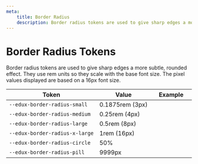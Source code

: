 ```yaml
---
meta:
    title: Border Radius
    description: Border radius tokens are used to give sharp edges a more subtle, rounded effect.
---
```


# Border Radius Tokens

Border radius tokens are used to give sharp edges a more subtle, rounded effect. They use rem units so they scale with the base font size. The pixel values displayed are based on a 16px font size.

| Token                          | Value           | Example                                                                                                    |
| ------------------------------ | --------------- | ---------------------------------------------------------------------------------------------------------- |
| `--edux-border-radius-small`   | 0.1875rem (3px) | <div class="border-radius-demo" style="border-radius: var(--edux-border-radius-small);"></div>             |
| `--edux-border-radius-medium`  | 0.25rem (4px)   | <div class="border-radius-demo" style="border-radius: var(--edux-border-radius-medium);"></div>            |
| `--edux-border-radius-large`   | 0.5rem (8px)    | <div class="border-radius-demo" style="border-radius: var(--edux-border-radius-large);"></div>             |
| `--edux-border-radius-x-large` | 1rem (16px)     | <div class="border-radius-demo" style="border-radius: var(--edux-border-radius-x-large);"></div>           |
| `--edux-border-radius-circle`  | 50%             | <div class="border-radius-demo" style="border-radius: var(--edux-border-radius-circle);"></div>            |
| `--edux-border-radius-pill`    | 9999px          | <div class="border-radius-demo" style="border-radius: var(--edux-border-radius-pill); width: 6rem;"></div> |
